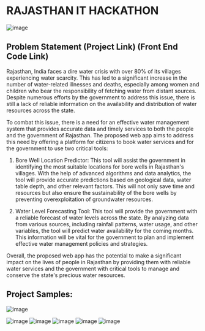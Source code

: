# RAJASTHAN IT HACKATHON

![image](https://user-images.githubusercontent.com/69640722/226498402-941b2656-bece-4ac0-baf7-655575e746f9.png)


## Problem Statement (Project Link) (Front End Code Link)

Rajasthan, India faces a dire water crisis with over 80% of its villages experiencing water scarcity.
This has led to a significant increase in the number of water-related illnesses and deaths, especially among 
women and children who bear the responsibility of fetching water from distant sources. Despite numerous efforts by 
the government to address this issue, there is still a lack of reliable information on the availability and distribution of 
water resources across the state.

To combat this issue, there is a need for an effective water management system that provides accurate data and timely services 
to both the people and the government of Rajasthan. The proposed web app aims to address this need by offering a platform for 
citizens to book water services and for the government to use two critical tools:

1. Bore Well Location Predictor: This tool will assist the government in identifying the most suitable locations for bore
wells in Rajasthan's villages. With the help of advanced algorithms and data analytics, the tool will provide accurate predictions
based on geological data, water table depth, and other relevant factors. This will not only save time and resources but also 
ensure the sustainability of the bore wells by preventing overexploitation of groundwater resources.

2. Water Level Forecasting Tool: This tool will provide the government with a reliable forecast of water levels across the state. 
By analyzing data from various sources, including rainfall patterns, water usage, and other variables, the tool will predict water 
availability for the coming months. This information will be vital for the government to plan and implement effective water management 
policies and strategies.

Overall, the proposed web app has the potential to make a significant impact on the lives of people in 
Rajasthan by providing them with reliable water services and the government with critical tools to manage and conserve 
the state's precious water resources.

## Project Samples:

![image](https://user-images.githubusercontent.com/69640722/226501286-1a3a1019-8938-4b2f-a37a-dc775411a4ad.png)


![image](https://user-images.githubusercontent.com/69640722/226498658-68c3011c-59d3-4a82-8299-00c90d74cac6.png)
![image](https://user-images.githubusercontent.com/69640722/226498679-69d48eb0-bf0c-4475-904d-502ffc57fff5.png)
![image](https://user-images.githubusercontent.com/69640722/226498692-33cc005c-d711-415b-b2f2-456c963ff6c4.png)
![image](https://user-images.githubusercontent.com/69640722/226498705-b51f61c0-2823-410d-8a9e-ad3a7bb8a3a0.png)
![image](https://user-images.githubusercontent.com/69640722/226498719-bed83867-b452-4bc0-9326-ad33874cbbb3.png)


